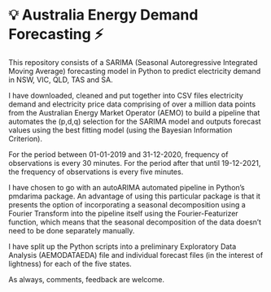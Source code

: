 #  :bulb: Australia Energy Demand Forecasting :zap:

This repository consists of a SARIMA (Seasonal Autoregressive Integrated Moving Average) forecasting model in Python to predict electricity demand in NSW, VIC, QLD, TAS and SA.

I have downloaded, cleaned and put together into CSV files electricity demand and electricity price data comprising of over a million data points from the Australian Energy Market Operator (AEMO) to build a pipeline that automates the (p,d,q) selection for the SARIMA model and outputs forecast values using the best fitting model (using the Bayesian Information Criterion).

For the period between 01-01-2019 and 31-12-2020, frequency of observations is every 30 minutes.
For the period after that until 19-12-2021, the frequency of observations is every five minutes.

I have chosen to go with an autoARIMA automated pipeline in Python’s pmdarima package. An advantage of using this particular package is that it presents the option of incorporating a seasonal decomposition using a Fourier Transform into the pipeline itself using the Fourier-Featurizer function, which means that the seasonal decomposition of the data doesn’t need to be done separately manually.


I have split up the Python scripts into a preliminary Exploratory Data Analysis (AEMODATAEDA) file and individual forecast files (in the interest of lightness)  for each of the five states.

As always, comments, feedback are welcome.

